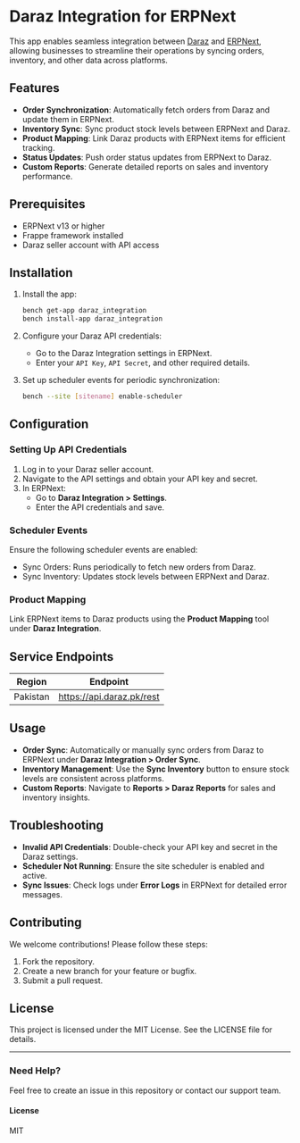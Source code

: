 # Daraz Integration for ERPNext

This app enables seamless integration between [Daraz](https://www.daraz.pk/) and [ERPNext](https://erpnext.com/), allowing businesses to streamline their operations by syncing orders, inventory, and other data across platforms.

## Features
- **Order Synchronization**: Automatically fetch orders from Daraz and update them in ERPNext.
- **Inventory Sync**: Sync product stock levels between ERPNext and Daraz.
- **Product Mapping**: Link Daraz products with ERPNext items for efficient tracking.
- **Status Updates**: Push order status updates from ERPNext to Daraz.
- **Custom Reports**: Generate detailed reports on sales and inventory performance.

## Prerequisites
- ERPNext v13 or higher
- Frappe framework installed
- Daraz seller account with API access

## Installation

1. Install the app:
   ```bash
   bench get-app daraz_integration
   bench install-app daraz_integration
   ```
2. Configure your Daraz API credentials:
   - Go to the Daraz Integration settings in ERPNext.
   - Enter your `API Key`, `API Secret`, and other required details.

3. Set up scheduler events for periodic synchronization:
   ```bash
   bench --site [sitename] enable-scheduler
   ```

## Configuration

### Setting Up API Credentials
1. Log in to your Daraz seller account.
2. Navigate to the API settings and obtain your API key and secret.
3. In ERPNext:
   - Go to **Daraz Integration > Settings**.
   - Enter the API credentials and save.

### Scheduler Events
Ensure the following scheduler events are enabled:
- Sync Orders: Runs periodically to fetch new orders from Daraz.
- Sync Inventory: Updates stock levels between ERPNext and Daraz.

### Product Mapping
Link ERPNext items to Daraz products using the **Product Mapping** tool under **Daraz Integration**.

## Service Endpoints

| Region      | Endpoint                                |
|-------------|----------------------------------------|
| Pakistan    | https://api.daraz.pk/rest              |

## Usage
- **Order Sync**: Automatically or manually sync orders from Daraz to ERPNext under **Daraz Integration > Order Sync**.
- **Inventory Management**: Use the **Sync Inventory** button to ensure stock levels are consistent across platforms.
- **Custom Reports**: Navigate to **Reports > Daraz Reports** for sales and inventory insights.

## Troubleshooting
- **Invalid API Credentials**: Double-check your API key and secret in the Daraz settings.
- **Scheduler Not Running**: Ensure the site scheduler is enabled and active.
- **Sync Issues**: Check logs under **Error Logs** in ERPNext for detailed error messages.

## Contributing
We welcome contributions! Please follow these steps:
1. Fork the repository.
2. Create a new branch for your feature or bugfix.
3. Submit a pull request.

## License
This project is licensed under the MIT License. See the LICENSE file for details.

---

### Need Help?
Feel free to create an issue in this repository or contact our support team.

#### License

MIT